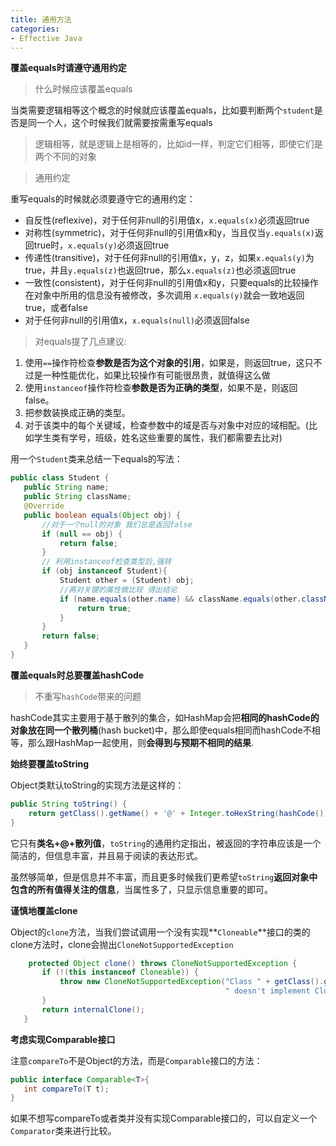 ```yaml
---
title: 通用方法
categories: 
- Effective Java
---
```


**覆盖equals时请遵守通用约定**

> 什么时候应该覆盖equals

当类需要逻辑相等这个概念的时候就应该覆盖equals，比如要判断两个`student`是否是同一个人，这个时候我们就需要按需重写equals

> 逻辑相等，就是逻辑上是相等的，比如id一样，判定它们相等，即使它们是两个不同的对象

> 通用约定

重写equals的时候就必须要遵守它的通用约定：

- 自反性(reflexive)，对于任何非null的引用值x，`x.equals(x)`必须返回true
- 对称性(symmetric)，对于任何非null的引用值x和y，当且仅当`y.equals(x)`返回true时，`x.equals(y)`必须返回true
- 传递性(transitive)，对于任何非null的引用值x，y，z，如果`x.equals(y)`为true，并且`y.equals(z)`也返回true，那么`x.equals(z)`也必须返回true
- 一致性(consistent)，对于任何非null的引用值x和y，只要equals的比较操作在对象中所用的信息没有被修改，多次调用	`x.equals(y)`就会一致地返回true，或者false
- 对于任何非null的引用值x，`x.equals(null)`必须返回false

> 对equals提了几点建议:

1. 使用`==`操作符检查**参数是否为这个对象的引用**，如果是，则返回true，这只不过是一种性能优化，如果比较操作有可能很昂贵，就值得这么做
2. 使用`instanceof`操作符检查**参数是否为正确的类型**，如果不是，则返回false。
3. 把参数装换成正确的类型。
4. 对于该类中的每个关键域，检查参数中的域是否与对象中对应的域相配。(比如学生类有学号，班级，姓名这些重要的属性，我们都需要去比对)

用一个`Student`类来总结一下equals的写法：

```java
public class Student {
   public String name;
   public String className;
   @Override
   public boolean equals(Object obj) {
       //对于一个null的对象 我们总是返回false
       if (null == obj) {
           return false;
       }
       // 利用instanceof检查类型后,强转
       if (obj instanceof Student){
           Student other = (Student) obj;
           //再对关键的属性做比较 得出结论
           if (name.equals(other.name) && className.equals(other.className)) {
               return true;
           }
       }
       return false;
   }
}
```

**覆盖equals时总要覆盖hashCode**

> 不重写`hashCode`带来的问题

hashCode其实主要用于基于散列的集合，如HashMap会把**相同的hashCode的对象放在同一个散列桶**(hash bucket)中，那么即使equals相同而hashCode不相等，那么跟HashMap一起使用，则**会得到与预期不相同的结果**.

**始终要覆盖toString**

Object类默认toString的实现方法是这样的：

```java
public String toString() {
	return getClass().getName() + '@' + Integer.toHexString(hashCode());
}
```

它只有**类名+@+散列值**，`toString`的通用约定指出，被返回的字符串应该是一个简洁的，但信息丰富，并且易于阅读的表达形式。

虽然够简单，但是信息并不丰富，而且更多时候我们更希望`toString`**返回对象中包含的所有值得关注的信息**，当属性多了，只显示信息重要的即可。

**谨慎地覆盖clone**

Object的`clone`方法，当我们尝试调用一个没有实现**`Cloneable`**接口的类的clone方法时，clone会抛出`CloneNotSupportedException`

```java
    protected Object clone() throws CloneNotSupportedException {
       if (!(this instanceof Cloneable)) {
           throw new CloneNotSupportedException("Class " + getClass().getName() +
                                                " doesn't implement Cloneable");
       }
       return internalClone();
   }
```

**考虑实现Comparable接口**

注意`compareTo`不是Object的方法，而是`Comparable`接口的方法：

```java
public interface Comparable<T>{
   int compareTo(T t);
}
```

如果不想写compareTo或者类并没有实现Comparable接口的，可以自定义一个`Comparator`类来进行比较。
